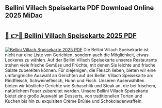 ## Bellini Villach Speisekarte PDF Download Online 2025 MiDac

# <h2><a href="http://gcafmpc.nevu.top/?p=Bellini+Villach+Speisekarte">🔗 👉🔴 Bellini Villach Speisekarte 2025 PDF</a></h2>

[![Bellini Villach Speisekarte 2025 PDF](https://i.imgur.com/dBaPXMq.png)](http://gcafmpc.nevu.top/?p=Bellini+Villach+Speisekarte)
Die Bellini Villach Speisekarte ist nicht nur eine Liste von Gerichten, sondern auch die Möglichkeit, etwas Leckeres zu wählen. Auf der Bellini Villach Speisekarte unseres Restaurants stehen viele frische Gemüse und Früchte, mit denen Sie leichte und frische Salate zubereiten können. Für diejenigen, die Fleisch lieben, bieten wir eine umfangreiche Auswahl an Gerichten auf der Bellini Villach Speisekarte an: Rindfleisch, Schweinefleisch, Huhn und Fisch. Unseren Auserwählten bieten wir köstliche Gerichte wie Schaschlik und Steak an, die bei frischem, natürlichem Feuer zubereitet werden. Unsere Bellini Villach Speisekarte bietet eine große Auswahl an Desserts, von traditionellen Torten und Kuchen bis hin zu exquisiten Crème Brûlée und Schokoladenwaffeln.

